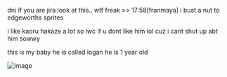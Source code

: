 dni if you are jira look at this.. wtf freak >> 17:58[franmaya] i bust a nut to edgeworths sprites

i like kaoru hakaze a lot so iwc if u dont like him lol cuz i cant shut up abt him sowwy

this is my baby he is called logan he is 1 year old

![image](https://user-images.githubusercontent.com/88209648/189762057-546c7610-ce71-44ad-8b2e-cd082a8d4fb9.png)

